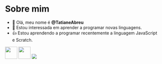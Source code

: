 # Sobre mim

- 👋 Olá, meu nome é **@TatianeAbreu**
- 👀 Estou interessada em aprender a programar novas linguagens.
- :+1: Estou aprendendo a programar recentemente a linguagem JavaScript e Scratch. 

<img src="https://cdn.jsdelivr.net/gh/devicons/devicon/icons/java/java-original.svg" width="40" height="40"/> <img src="https://cdn.jsdelivr.net/gh/devicons/devicon/icons/arduino/arduino-plain-wordmark.svg" width="40" height="40"/> 
<img src="https://img.shields.io/badge/Scratch-4D97FF?style=for-the-badge&logo=Scratch&logoColor=white" />

